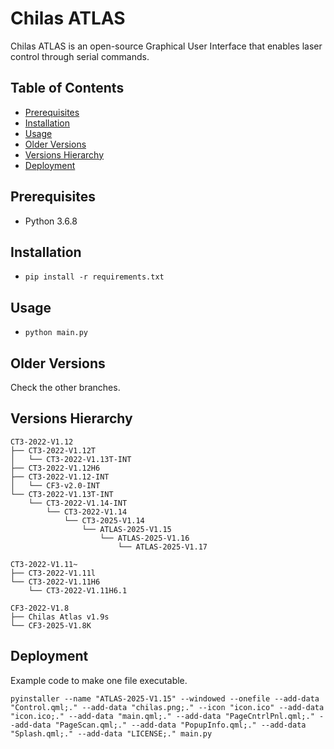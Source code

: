 # Chilas ATLAS 

Chilas ATLAS is an open-source Graphical User Interface that enables laser control through serial commands.

## Table of Contents

- [Prerequisites](#prerequisites)
- [Installation](#installation)
- [Usage](#usage)
- [Older Versions](#older-versions)
- [Versions Hierarchy](#versions-hierarchy)
- [Deployment](#deployment)

## Prerequisites

* Python 3.6.8

## Installation

* `pip install -r requirements.txt`

## Usage

* `python main.py`

## Older Versions

Check the other branches.

## Versions Hierarchy
```
CT3-2022-V1.12
├── CT3-2022-V1.12T
│   └── CT3-2022-V1.13T-INT
├── CT3-2022-V1.12H6
├── CT3-2022-V1.12-INT
│   └── CF3-v2.0-INT
└── CT3-2022-V1.13T-INT
    └── CT3-2022-V1.14-INT
        └── CT3-2022-V1.14
            └── CT3-2025-V1.14
                └── ATLAS-2025-V1.15
                    └── ATLAS-2025-V1.16
                        └── ATLAS-2025-V1.17
```
```
CT3-2022-V1.11~
├── CT3-2022-V1.11l
└── CT3-2022-V1.11H6
    └── CT3-2022-V1.11H6.1
```
```
CF3-2022-V1.8
├── Chilas Atlas v1.9s
└── CF3-2025-V1.8K
```

## Deployment
Example code to make one file executable.
```
pyinstaller --name "ATLAS-2025-V1.15" --windowed --onefile --add-data "Control.qml;." --add-data "chilas.png;." --icon "icon.ico" --add-data "icon.ico;." --add-data "main.qml;." --add-data "PageCntrlPnl.qml;." --add-data "PageScan.qml;." --add-data "PopupInfo.qml;." --add-data "Splash.qml;." --add-data "LICENSE;." main.py
```
